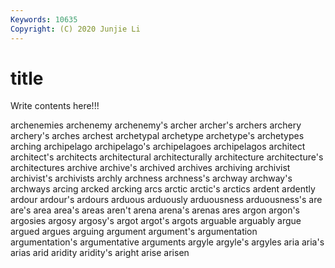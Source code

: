 ```yaml
---
Keywords: 10635
Copyright: (C) 2020 Junjie Li
---
```


# title

Write contents here!!!

archenemies 
archenemy 
archenemy's 
archer 
archer's 
archers 
archery
archery's 
arches 
archest 
archetypal 
archetype 
archetype's 
archetypes 
arching 
archipelago 
archipelago's
archipelagoes 
archipelagos 
architect 
architect's 
architects 
architectural 
architecturally 
architecture 
architecture's 
architectures
archive 
archive's 
archived 
archives 
archiving 
archivist 
archivist's 
archivists 
archly 
archness
archness's 
archway 
archway's 
archways 
arcing 
arcked 
arcking 
arcs 
arctic 
arctic's
arctics 
ardent 
ardently 
ardour 
ardour's 
ardours 
arduous 
arduously 
arduousness 
arduousness's
are 
are's 
area 
area's 
areas 
aren't 
arena 
arena's 
arenas 
ares
argon 
argon's 
argosies 
argosy 
argosy's 
argot 
argot's 
argots 
arguable 
arguably
argue 
argued 
argues 
arguing 
argument 
argument's 
argumentation 
argumentation's 
argumentative 
arguments
argyle 
argyle's 
argyles 
aria 
aria's 
arias 
arid 
aridity 
aridity's 
aright
arise 
arisen 

